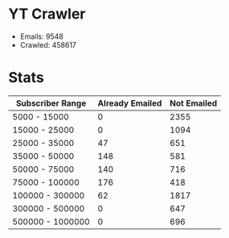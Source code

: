 # YT Crawler
- Emails: 9548
- Crawled: 458617

# Stats
| Subscriber Range  | Already Emailed | Not Emailed |
|-------|-------|-------|
| 5000 - 15000 | 0 | 2355 |
| 15000 - 25000 | 0 | 1094 |
| 25000 - 35000 | 47 | 651 |
| 35000 - 50000 | 148 | 581 |
| 50000 - 75000 | 140 | 716 |
| 75000 - 100000 | 176 | 418 |
| 100000 - 300000 | 62 | 1817 |
| 300000 - 500000 | 0 | 647 |
| 500000 - 1000000 | 0 | 696 |
